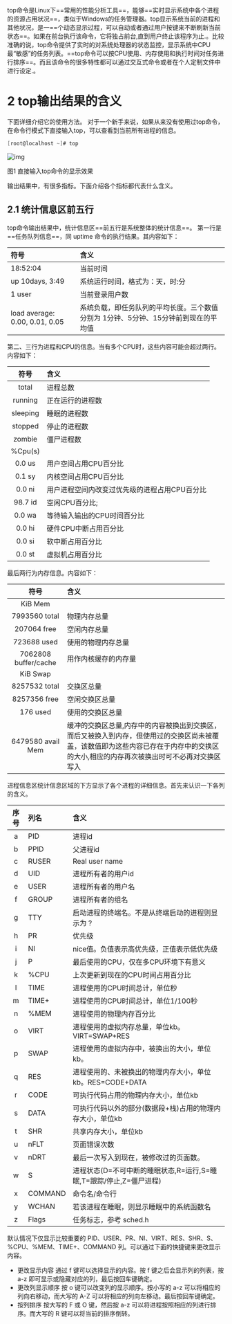 





top命令是Linux下==常用的性能分析工具==，能够==实时显示系统中各个进程的资源占用状况==，类似于Windows的任务管理器。top显示系统当前的进程和其他状况，是一==个动态显示过程，可以自动或者通过用户按键来不断刷新当前状态==。如果在前台执行该命令，它将独占前台,直到用户终止该程序为止.。比较准确的说，top命令提供了实时的对系统处理器的状态监控，显示系统中CPU最“敏感”的任务列表。==top命令可以按CPU使用、内存使用和执行时间对任务进行排序==。而且该命令的很多特性都可以通过交互式命令或者在个人定制文件中进行设定.。

# 2 top输出结果的含义

下面详细介绍它的使用方法。
 对于一个新手来说，如果从来没有使用过top命令，在命令行模式下直接输入top，可以查看到当前所有进程的信息。



```csharp
[root@localhost ~]# top
```

![img](https:////upload-images.jianshu.io/upload_images/8493217-00f2932408539640.png?imageMogr2/auto-orient/strip|imageView2/2/w/1011/format/webp)

图1  直接输入top命令的显示效果



输出结果中，有很多指标。下面介绍各个指标都代表什么含义。

## 2.1 统计信息区前五行

top命令输出结果中，统计信息区==前五行是系统整体的统计信息==。
 第一行是==任务队列信息==，同 uptime 命令的执行结果。其内容如下：

| 符号                           | 含义                                                         |
| :----------------------------- | :----------------------------------------------------------- |
| 18:52:04                       | 当前时间                                                     |
| up 10days, 3:49                | 系统运行时间，格式为：天，时:分                              |
| 1 user                         | 当前登录用户数                                               |
| load average: 0.00, 0.01, 0.05 | 系统负载，即任务队列的平均长度。三个数值分别为 1分钟、5分钟、15分钟前到现在的平均值 |

第二、三行为进程和CPU的信息。当有多个CPU时，这些内容可能会超过两行。内容如下：

|   符号   | 含义                                          |
| :------: | :-------------------------------------------- |
|  total   | 进程总数                                      |
| running  | 正在运行的进程数                              |
| sleeping | 睡眠的进程数                                  |
| stopped  | 停止的进程数                                  |
|  zombie  | 僵尸进程数                                    |
| %Cpu(s)  |                                               |
|  0.0 us  | 用户空间占用CPU百分比                         |
|  0.1 sy  | 内核空间占用CPU百分比                         |
|  0.0 ni  | 用户进程空间内改变过优先级的进程占用CPU百分比 |
| 98.7 id  | 空闲CPU百分比;                                |
|  0.0 wa  | 等待输入输出的CPU时间百分比                   |
|  0.0 hi  | 硬件CPU中断占用百分比                         |
|  0.0 si  | 软中断占用百分比                              |
|  0.0 st  | 虚拟机占用百分比                              |

最后两行为内存信息。内容如下：

|         符号         | 含义                                                         |
| :------------------: | :----------------------------------------------------------- |
|       KiB Mem        |                                                              |
|    7993560 total     | 物理内存总量                                                 |
|     207064 free      | 空闲内存总量                                                 |
|     723688 used      | 使用的物理内存总量                                           |
| 7062808 buffer/cache | 用作内核缓存的内存量                                         |
|       KiB Swap       |                                                              |
|    8257532 total     | 交换区总量                                                   |
|     8257356 free     | 空闲交换区总量                                               |
|       176 used       | 使用的交换区总量                                             |
|  6479580  avail Mem  | 缓冲的交换区总量,内存中的内容被换出到交换区，而后又被换入到内存，但使用过的交换区尚未被覆盖，该数值即为这些内容已存在于内存中的交换区的大小,相应的内存再次被换出时可不必再对交换区写入 |

进程信息区统计信息区域的下方显示了各个进程的详细信息。首先来认识一下各列的含义。

| 序号 | 列名    | 含义                                                         |
| :--: | :------ | :----------------------------------------------------------- |
|  a   | PID     | 进程id                                                       |
|  b   | PPID    | 父进程id                                                     |
|  c   | RUSER   | Real user name                                               |
|  d   | UID     | 进程所有者的用户id                                           |
|  e   | USER    | 进程所有者的用户名                                           |
|  f   | GROUP   | 进程所有者的组名                                             |
|  g   | TTY     | 启动进程的终端名。不是从终端启动的进程则显示为 ?             |
|  h   | PR      | 优先级                                                       |
|  i   | NI      | nice值。负值表示高优先级，正值表示低优先级                   |
|  j   | P       | 最后使用的CPU，仅在多CPU环境下有意义                         |
|  k   | %CPU    | 上次更新到现在的CPU时间占用百分比                            |
|  l   | TIME    | 进程使用的CPU时间总计，单位秒                                |
|  m   | TIME+   | 进程使用的CPU时间总计，单位1/100秒                           |
|  n   | %MEM    | 进程使用的物理内存百分比                                     |
|  o   | VIRT    | 进程使用的虚拟内存总量，单位kb。VIRT=SWAP+RES                |
|  p   | SWAP    | 进程使用的虚拟内存中，被换出的大小，单位kb。                 |
|  q   | RES     | 进程使用的、未被换出的物理内存大小，单位kb。RES=CODE+DATA    |
|  r   | CODE    | 可执行代码占用的物理内存大小，单位kb                         |
|  s   | DATA    | 可执行代码以外的部分(数据段+栈)占用的物理内存大小，单位kb    |
|  t   | SHR     | 共享内存大小，单位kb                                         |
|  u   | nFLT    | 页面错误次数                                                 |
|  v   | nDRT    | 最后一次写入到现在，被修改过的页面数。                       |
|  w   | S       | 进程状态(D=不可中断的睡眠状态,R=运行,S=睡眠,T=跟踪/停止,Z=僵尸进程) |
|  x   | COMMAND | 命令名/命令行                                                |
|  y   | WCHAN   | 若该进程在睡眠，则显示睡眠中的系统函数名                     |
|  z   | Flags   | 任务标志，参考 sched.h                                       |

默认情况下仅显示比较重要的 PID、USER、PR、NI、VIRT、RES、SHR、S、%CPU、%MEM、TIME+、COMMAND 列。可以通过下面的快捷键来更改显示内容。

- 更改显示内容
   通过 f 键可以选择显示的内容。按 f 键之后会显示列的列表，按 a-z 即可显示或隐藏对应的列，最后按回车键确定。
- 更改列显示顺序
   按 o 键可以改变列的显示顺序。按小写的 a-z 可以将相应的列向右移动，而大写的 A-Z 可以将相应的列向左移动。最后按回车键确定。
- 按列排序
   按大写的 F 或 O 键，然后按 a-z 可以将进程按照相应的列进行排序。而大写的 R 键可以将当前的排序倒转。

